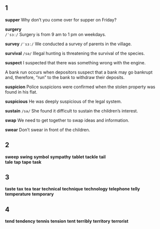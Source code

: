 ## 1
**supper** 
Why don’t you come over for supper on Friday?

**surgery**  
`/ˈsɜː/`
Surgery is from 9 am to 1 pm on weekdays.

**survey** 
`/ˈsɜː/`
We conducted a survey of parents in the village.

**survival** 
`/sə/`
Illegal hunting is threatening the survival of the species.

**suspect** 
I suspected that there was something wrong with the engine.

A bank run occurs when depositors suspect that a bank may go bankrupt and, therefore, “run” to the bank to withdraw their deposits.

**suspicion** 
Police suspicions were confirmed when the stolen property was found in his flat.

**suspicious** 
He was deeply suspicious of the legal system.

**sustain** 
`/sə/`
She found it difficult to sustain the children’s interest.

**swap** 
We need to get together to swap ideas and information.

**swear** 
Don’t swear in front of the children.

## 2
**sweep** 
**swing** 
**symbol** 
**sympathy** 
**tablet** 
**tackle** 
**tail**  
**tale** 
**tap** 
**tape** 
**task** 

## 3
**taste** 
**tax** 
**tea** 
**tear** 
**technical** 
**technique** 
**technology** 
**telephone** 
**telly** 
**temperature** 
**temporary** 

## 4
**tend** 
**tendency** 
**tennis** 
**tension** 
**tent** 
**terribly** 
**territory** 
**terrorist** 
